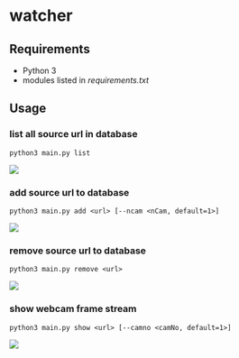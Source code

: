 # watcher
## Requirements
* Python 3
* modules listed in _requirements.txt_
## Usage
### list all source url in database
```
python3 main.py list
```
![]('./img/list.png')
### add source url to database
```
python3 main.py add <url> [--ncam <nCam, default=1>]
```
![]('./img/add.png')
### remove source url to database
```
python3 main.py remove <url>
```
![]('./img/remove.png')
### show webcam frame stream
```
python3 main.py show <url> [--camno <camNo, default=1>]
```
[![](https://img.youtube.com/vi/fAkMXMFLvBo/0.jpg)](https://www.youtube.com/watch?v=fAkMXMFLvBo)